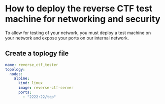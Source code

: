 # How to deploy the reverse CTF test machine for networking and security

To allow for testing of your network, you must deploy a test machine on your network and expose your ports on our internal network. 

## Create a toplogy file

```yaml
name: reverse_ctf_tester
topology:
  nodes:
    alpine:
      kind: linux
      image: reverse-ctf-server
      ports:
        - "2222:22/tcp"
```
